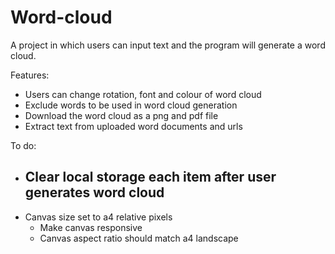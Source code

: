 # Word-cloud

A project in which users can input text and the program will generate a word cloud.

Features:

- Users can change rotation, font and colour of word cloud
- Exclude words to be used in word cloud generation
- Download the word cloud as a png and pdf file
- Extract text from uploaded word documents and urls

To do:

- Clear local storage each item after user generates word cloud
  -
- Canvas size set to a4 relative pixels
  - Make canvas responsive
  - Canvas aspect ratio should match a4 landscape
